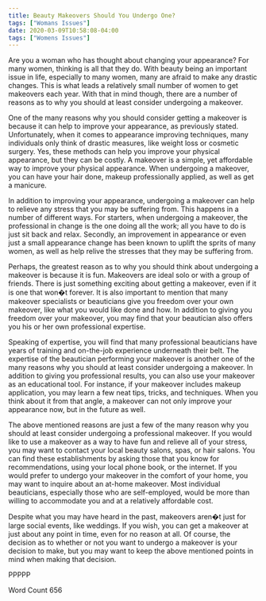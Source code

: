 ```yaml
---
title: Beauty Makeovers Should You Undergo One?
tags: ["Womans Issues"]
date: 2020-03-09T10:58:08-04:00
tags: ["Womens Issues"]
---
```


Are you a woman who has thought about changing your appearance?  For many women, thinking is all that they do. With beauty being an important issue in life, especially to many women, many are afraid to make any drastic changes.  This is what leads a relatively small number of women to get makeovers each year.  With that in mind though, there are a number of reasons as to why you should at least consider undergoing a makeover.

One of the many reasons why you should consider getting a makeover is because it can help to improve your appearance, as previously stated.  Unfortunately, when it comes to appearance improving techniques, many individuals only think of drastic measures, like weight loss or cosmetic surgery.  Yes, these methods can help you improve your physical appearance, but they can be costly. A makeover is a simple, yet affordable way to improve your physical appearance.  When undergoing a makeover, you can have your hair done, makeup professionally applied, as well as get a manicure.

In addition to improving your appearance, undergoing a makeover can help to relieve any stress that you may be suffering from.  This happens in a number of different ways. For starters, when undergoing a makeover, the professional in change is the one doing all the work; all you have to do is just sit back and relax. Secondly, an improvement in appearance or even just a small appearance change has been known to uplift the sprits of many women, as well as help relive the stresses that they may be suffering from. 

Perhaps, the greatest reason as to why you should think about undergoing a makeover is because it is fun.  Makeovers are ideal solo or with a group of friends. There is just something exciting about getting a makeover, even if it is one that won�t forever.  It is also important to mention that many makeover specialists or beauticians give you freedom over your own makeover, like what you would like done and how. In addition to giving you freedom over your makeover, you may find that your beautician also offers you his or her own professional expertise.

Speaking of expertise, you will find that many professional beauticians have years of training and on-the-job experience underneath their belt.  The expertise of the beautician performing your makeover is another one of the many reasons why you should at least consider undergoing a makeover. In addition to giving you professional results, you can also use your makeover as an educational tool. For instance, if your makeover includes makeup application, you may learn a few neat tips, tricks, and techniques.  When you think about it from that angle, a makeover can not only improve your appearance now, but in the future as well.

The above mentioned reasons are just a few of the many reason why you should at least consider undergoing a professional makeover.  If you would like to use a makeover as a way to have fun and relieve all of your stress, you may want to contact your local beauty salons, spas, or hair salons. You can find these establishments by asking those that you know for recommendations, using your local phone book, or the internet.  If you would prefer to undergo your makeover in the comfort of your home, you may want to inquire about an at-home makeover.  Most individual beauticians, especially those who are self-employed, would be more than willing to accommodate you and at a relatively affordable cost.

Despite what you may have heard in the past, makeovers aren�t just for large social events, like weddings.  If you wish, you can get a makeover at just about any point in time, even for no reason at all.  Of course, the decision as to whether or not you want to undergo a makeover is your decision to make, but you may want to keep the above mentioned points in mind when making that decision.  

PPPPP

Word Count 656
